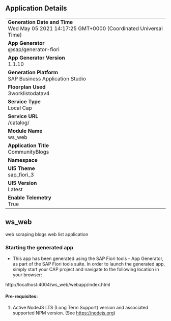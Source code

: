 ## Application Details
|               |
| ------------- |
|**Generation Date and Time**<br>Wed May 05 2021 14:17:25 GMT+0000 (Coordinated Universal Time)|
|**App Generator**<br>@sap/generator-fiori|
|**App Generator Version**<br>1.1.10|
|**Generation Platform**<br>SAP Business Application Studio|
|**Floorplan Used**<br>3worklistodatav4|
|**Service Type**<br>Local Cap|
|**Service URL**<br>/catalog/
|**Module Name**<br>ws_web|
|**Application Title**<br>CommunityBlogs|
|**Namespace**<br>|
|**UI5 Theme**<br>sap_fiori_3|
|**UI5 Version**<br>Latest|
|**Enable Telemetry**<br>True|

## ws_web

web scraping blogs web list application

### Starting the generated app

-   This app has been generated using the SAP Fiori tools - App Generator, as part of the SAP Fiori tools suite.  In order to launch the generated app, simply start your CAP project and navigate to the following location in your browser:

http://localhost:4004/ws_web/webapp/index.html

#### Pre-requisites:

1. Active NodeJS LTS (Long Term Support) version and associated supported NPM version.  (See https://nodejs.org)


